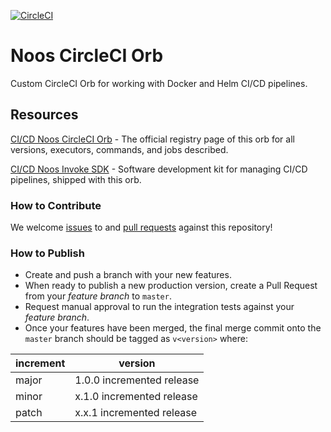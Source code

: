 [![CircleCI](https://circleci.com/gh/noosenergy/noos-circleci-orb.svg?style=svg&circle-token=a0075b2b31e38b369f818e7bc5638ae11f5a2b61)](https://circleci.com/gh/noosenergy/noos-circleci-orb)

# Noos CircleCI Orb

Custom CircleCI Orb for working with Docker and Helm CI/CD pipelines.

## Resources

[CI/CD Noos CircleCI Orb](https://circleci.com/developer/orbs/orb/noosenergy/noos-ci) - The official registry page of this orb for all versions, executors, commands, and jobs described.

[CI/CD Noos Invoke SDK](https://pypi.org/project/noos-inv) - Software development kit for managing CI/CD pipelines, shipped with this orb.

### How to Contribute

We welcome [issues](https://github.com/noosenergy/noos-circleci-orb/issues) to and [pull requests](https://github.com/noosenergy/noos-circleci-orb/pulls) against this repository!

### How to Publish

* Create and push a branch with your new features.
* When ready to publish a new production version, create a Pull Request from your _feature branch_ to `master`.
* Request manual approval to run the integration tests against your _feature branch_.
* Once your features have been merged, the final merge commit onto the `master` branch should be tagged as `v<version>` where:

| increment | version|
| ----------| -----------|
| major     | 1.0.0 incremented release|
| minor     | x.1.0 incremented release|
| patch     | x.x.1 incremented release|
